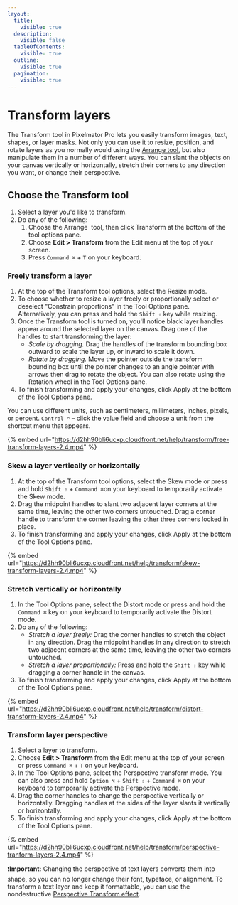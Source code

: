 ```yaml
---
layout:
  title:
    visible: true
  description:
    visible: false
  tableOfContents:
    visible: true
  outline:
    visible: true
  pagination:
    visible: true
---
```


# Transform layers

The Transform tool in Pixelmator Pro lets you easily transform images, text, shapes, or layer masks. Not only you can use it to resize, position, and rotate layers as you normally would using the [Arrange tool](use-the-arrange-tool.md), but also manipulate them in a number of different ways. You can slant the objects on your canvas vertically or horizontally, stretch their corners to any direction you want, or change their perspective.

## Choose the Transform tool

1. Select a layer you'd like to transform.
2. Do any of the following:
   1. Choose the Arrange <img src="https://help.pixelmator.com/pixelmator-pro/3.5/assets/English/1590505056000.png" alt="" data-size="line"> tool, then click Transform at the bottom of the tool options pane.
   2. Choose **Edit > Transform** from the Edit menu at the top of your screen.
   3. Press `Command ⌘` + `T` on your keyboard.&#x20;

### Freely transform a layer

1. At the top of the Transform tool options, select the Resize mode.
2. To choose whether to resize a layer freely or proportionally select or deselect "Constrain proportions" in the Tool Options pane. \
   Alternatively, you can press and hold the `Shift ⇧` key while resizing.
3. Once the Transform tool is turned on, you'll notice black layer handles appear around the selected layer on the canvas. Drag one of the handles to start transforming the layer:
   * _Scale by dragging._ Drag the handles of the transform bounding box outward to scale the layer up, or inward to scale it down.
   * _Rotate by dragging._ Move the pointer outside the transform bounding box until the pointer changes to an angle pointer with arrows then drag to rotate the object. You can also rotate using the Rotation wheel in the Tool Options pane.
4. To finish transforming and apply your changes, click Apply at the bottom of the Tool Options pane.

You can use different units, such as centimeters, millimeters, inches, pixels, or percent. `Control ⌃` – click the value field and choose a unit from the shortcut menu that appears.

{% embed url="https://d2hh90bli6ucxp.cloudfront.net/help/transform/free-transform-layers-2.4.mp4" %}

### Skew a layer vertically or horizontally

1. At the top of the Transform tool options, select the Skew mode or press and hold `Shift ⇧` + `Command ⌘`on your keyboard to temporarily activate the Skew mode.
2. Drag the midpoint handles to slant two adjacent layer corners at the same time, leaving the other two corners untouched. Drag a corner handle to transform the corner leaving the other three corners locked in place.
3. To finish transforming and apply your changes, click Apply at the bottom of the Tool Options pane.

{% embed url="https://d2hh90bli6ucxp.cloudfront.net/help/transform/skew-transform-layers-2.4.mp4" %}

### Stretch vertically or horizontally

1. In the Tool Options pane, select the Distort mode or press and hold the `Command ⌘` key on your keyboard to temporarily activate the Distort mode.
2. Do any of the following:
   * _Stretch a layer freely:_ Drag the corner handles to stretch the object in any direction. Drag the midpoint handles in any direction to stretch two adjacent corners at the same time, leaving the other two corners untouched.
   * _Stretch a layer proportionally:_ Press and hold the `Shift ⇧` key while dragging a corner handle in the canvas.
3. To finish transforming and apply your changes, click Apply at the bottom of the Tool Options pane.

{% embed url="https://d2hh90bli6ucxp.cloudfront.net/help/transform/distort-transform-layers-2.4.mp4" %}

### Transform layer perspective

1. Select a layer to transform.
2. Choose **Edit > Transform** from the Edit menu at the top of your screen or press `Command ⌘` + `T` on your keyboard.&#x20;
3. In the Tool Options pane, select the Perspective transform mode. You can also press and hold `Option ⌥` + `Shift ⇧` + `Command ⌘` on your keyboard to temporarily activate the Perspective mode.&#x20;
4. Drag the corner handles to change the perspective vertically or horizontally. Dragging handles at the sides of the layer slants it vertically or horizontally.
5. To finish transforming and apply your changes, click Apply at the bottom of the Tool Options pane.

{% embed url="https://d2hh90bli6ucxp.cloudfront.net/help/transform/perspective-tranform-layers-2.4.mp4" %}

:exclamation:**Important:** Changing the perspective of text layers converts them into shape, so you can no longer change their font, typeface, or alignment. To transform a text layer and keep it formattable, you can use the nondestructive [Perspective Transform effect](../about-effects/apply-other-effects.md#perspective-transform-effect).
